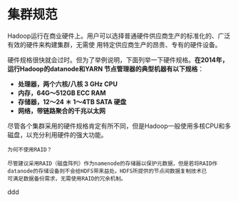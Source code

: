集群规范
=================================================================================
Hadoop运行在商业硬件上。用户可以选择普通硬件供应商生产的标准化的、广泛有效的硬件来构建集群，无需使
用特定供应商生产的昂贵、专有的硬件设备。

硬件规格很快就会过时。但为了举例说明，下面列举一下硬件规格。**在2014年，运行Hadoop的datanode和YARN
节点管理器的典型机器有以下规格**：
+ **处理器，两个六核/八核 3 GHz CPU**
+ **内存，64G～512GB ECC RAM**
+ **存储器，12～24 ＊ 1～4TB  SATA 硬盘**
+ **网络，带链路聚合的千兆以太网**

尽管各个集群采用的硬件规格肯定有所不同，但是Hadoop一般使用多核CPU和多磁盘，以充分利用硬件的强大功能。
```
为何不使用RAID？

尽管建议采用RAID（磁盘阵列）作为namenode的存储器以保护元数据，但是若将RAID作datanode的存储设备则不会给HDFS带来益处。HDFS所提供的节点间数据复制技术已
可满足数据备份需求，无需使用RAID的冗余机制。

```









































ddd
